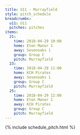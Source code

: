 ```yaml
---
title: U11 - Murrayfield
style: pitch_schedule
breadcrumbs:
  u11: U11
  pitches: pitches
items:
  21:
    time: 2018-04-29 10:00
    home: Eton Manor 1
    away: Sevenoaks 1
    group: Group C
    pitch: Murrayfield
  23:
    time: 2018-04-29 11:00
    home: KCH Pirates
    away: Sevenoaks 1
    group: Group C
    pitch: Murrayfield
  25:
    time: 2018-04-29 12:00
    home: Eton Manor 1
    away: KCH Pirates
    group: Group C
    pitch: Murrayfield
---
```


{% include schedule_pitch.html %}
